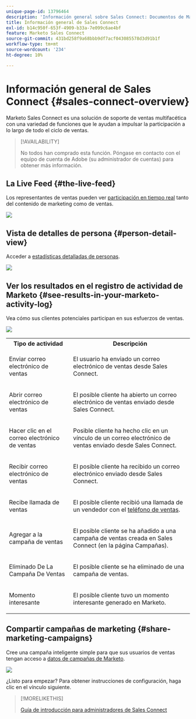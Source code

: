 ```yaml
---
unique-page-id: 13796464
description: 'Información general sobre Sales Connect: Documentos de Marketo: documentación del producto'
title: Información general de Sales Connect
exl-id: b14c950f-653f-4909-b33a-7e099c6ae4bf
feature: Marketo Sales Connect
source-git-commit: 431bd258f9a68bbb9df7acf043085578d3d91b1f
workflow-type: tm+mt
source-wordcount: '234'
ht-degree: 10%

---
```


# Información general de Sales Connect {#sales-connect-overview}

Marketo Sales Connect es una solución de soporte de ventas multifacética con una variedad de funciones que le ayudan a impulsar la participación a lo largo de todo el ciclo de ventas.

>[!AVAILABILITY]
>
>No todos han comprado esta función. Póngase en contacto con el equipo de cuenta de Adobe (su administrador de cuentas) para obtener más información.

## La Live Feed {#the-live-feed}

Los representantes de ventas pueden ver [participación en tiempo real](/help/marketo/product-docs/marketo-sales-connect/email/the-live-feed/live-feed-overview.md) tanto del contenido de marketing como de ventas.

![](assets/engagement.jpg)

## Vista de detalles de persona {#person-detail-view}

Acceder a [estadísticas detalladas de personas](/help/marketo/product-docs/marketo-sales-connect/people/person-detail-view.md).

![](assets/2018-05-11-at-3.28-pm.jpg)

## Ver los resultados en el registro de actividad de Marketo {#see-results-in-your-marketo-activity-log}

Vea cómo sus clientes potenciales participan en sus esfuerzos de ventas.

![](assets/2018-05-11-at-3.30-pm.jpg)

<table> 
 <tbody> 
  <tr> 
   <th>Tipo de actividad</th> 
   <th>Descripción</th> 
  </tr> 
  <tr> 
   <td><p>Enviar correo electrónico de ventas</p></td> 
   <td><p>El usuario ha enviado un correo electrónico de ventas desde Sales Connect.</p></td> 
  </tr> 
  <tr> 
   <td><p>Abrir correo electrónico de ventas</p></td> 
   <td><p>El posible cliente ha abierto un correo electrónico de ventas enviado desde Sales Connect.</p></td> 
  </tr> 
  <tr> 
   <td><p>Hacer clic en el correo electrónico de ventas</p></td> 
   <td><p>Posible cliente ha hecho clic en un vínculo de un correo electrónico de ventas enviado desde Sales Connect.</p></td> 
  </tr> 
  <tr> 
   <td colspan="1"><p>Recibir correo electrónico de ventas</p></td> 
   <td colspan="1"><p>El posible cliente ha recibido un correo electrónico enviado desde Sales Connect.</p></td> 
  </tr> 
  <tr> 
   <td colspan="1"><p>Recibe llamada de ventas</p></td> 
   <td colspan="1"><p>El posible cliente recibió una llamada de un vendedor con el <a href="/help/marketo/product-docs/marketo-sales-connect/phone/sales-phone-overview.md" rel="nofollow">teléfono de ventas</a>.</p></td> 
  </tr> 
  <tr> 
   <td colspan="1"><p>Agregar a la campaña de ventas</p></td> 
   <td colspan="1"><p>El posible cliente se ha añadido a una campaña de ventas creada en Sales Connect (en la página Campañas).</p></td> 
  </tr> 
  <tr> 
   <td colspan="1"><p>Eliminado De La Campaña De Ventas</p></td> 
   <td colspan="1"><p>El posible cliente se ha eliminado de una campaña de ventas.</p></td> 
  </tr> 
  <tr> 
   <td colspan="1"><p>Momento interesante</p></td> 
   <td colspan="1"><p>El posible cliente tuvo un momento interesante generado en Marketo.</p></td> 
  </tr> 
 </tbody> 
</table>

## Compartir campañas de marketing {#share-marketing-campaigns}

Cree una campaña inteligente simple para que sus usuarios de ventas tengan acceso a [datos de campañas de Marketo](/help/marketo/product-docs/marketo-sales-connect/marketo/make-a-campaign-visible-to-sales-connect-users.md).

![](assets/campaign-is-requested.jpg)

¿Listo para empezar? Para obtener instrucciones de configuración, haga clic en el vínculo siguiente.

>[!MORELIKETHIS]
>
>[Guía de introducción para administradores de Sales Connect](/help/marketo/product-docs/marketo-sales-connect/getting-started/getting-started-guide-for-sales-connect-admins.md)
